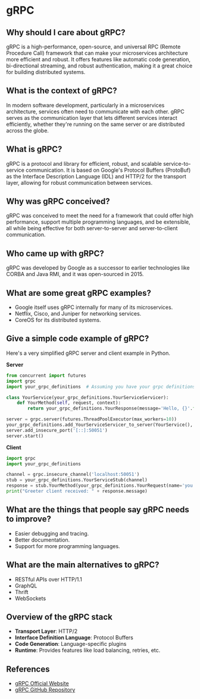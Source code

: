 # gRPC

## Why should I care about gRPC?

gRPC is a high-performance, open-source, and universal RPC (Remote Procedure Call) framework that can make your microservices architecture more efficient and robust. It offers features like automatic code generation, bi-directional streaming, and robust authentication, making it a great choice for building distributed systems.

## What is the context of gRPC?

In modern software development, particularly in a microservices architecture, services often need to communicate with each other. gRPC serves as the communication layer that lets different services interact efficiently, whether they're running on the same server or are distributed across the globe.

## What is gRPC?

gRPC is a protocol and library for efficient, robust, and scalable service-to-service communication. It is based on Google's Protocol Buffers (ProtoBuf) as the Interface Description Language (IDL) and HTTP/2 for the transport layer, allowing for robust communication between services.

## Why was gRPC conceived?

gRPC was conceived to meet the need for a framework that could offer high performance, support multiple programming languages, and be extensible, all while being effective for both server-to-server and server-to-client communication.

## Who came up with gRPC?

gRPC was developed by Google as a successor to earlier technologies like CORBA and Java RMI, and it was open-sourced in 2015.

## What are some great gRPC examples?

- Google itself uses gRPC internally for many of its microservices.
- Netflix, Cisco, and Juniper for networking services.
- CoreOS for its distributed systems.

## Give a simple code example of gRPC?

Here's a very simplified gRPC server and client example in Python.

**Server**

```python
from concurrent import futures
import grpc
import your_grpc_definitions  # Assuming you have your grpc definitions here

class YourService(your_grpc_definitions.YourServiceServicer):
    def YourMethod(self, request, context):
        return your_grpc_definitions.YourResponse(message='Hello, {}'.format(request.name))

server = grpc.server(futures.ThreadPoolExecutor(max_workers=10))
your_grpc_definitions.add_YourServiceServicer_to_server(YourService(), server)
server.add_insecure_port('[::]:50051')
server.start()
```

**Client**

```python
import grpc
import your_grpc_definitions

channel = grpc.insecure_channel('localhost:50051')
stub = your_grpc_definitions.YourServiceStub(channel)
response = stub.YourMethod(your_grpc_definitions.YourRequest(name='you'))
print("Greeter client received: " + response.message)
```

## What are the things that people say gRPC needs to improve?

- Easier debugging and tracing.
- Better documentation.
- Support for more programming languages.

## What are the main alternatives to gRPC?

- RESTful APIs over HTTP/1.1
- GraphQL
- Thrift
- WebSockets

## Overview of the gRPC stack

- **Transport Layer**: HTTP/2
- **Interface Definition Language**: Protocol Buffers
- **Code Generation**: Language-specific plugins
- **Runtime**: Provides features like load balancing, retries, etc.

## References

- [gRPC Official Website](https://grpc.io/)
- [gRPC GitHub Repository](https://github.com/grpc/grpc)
